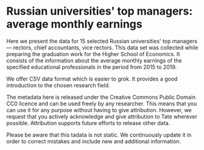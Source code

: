 # Russian universities' top managers: average monthly earnings

Here we present the data for 15 selected Russian universities' top managers — rectors, chief accountants, vice rectors. This data set was collected while preparing the graduation work for the Higher School of Economics. It consists of the information about the average monthly earnings of the specified educational professionals in the period from 2015 to 2019.

We offer CSV data format which is easier to grok. It provides a good introduction to the chosen research field.

The metadata here is released under the Creative Commons Public Domain CC0 licence and can be used freely by any researcher. This means that you can use it for any purpose without having to give attribution. However, we request that you actively acknowledge and give attribution to Tate wherever possible. Attribution supports future efforts to release other data.

Please be aware that this tadata is not static. We continuously update it in order to correct mistakes and include new and additional information.
